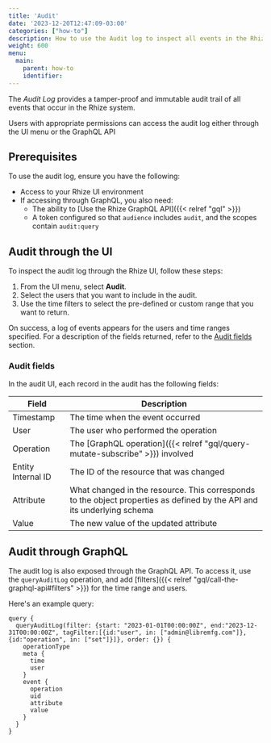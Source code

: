 ```yaml
---
title: 'Audit'
date: '2023-12-20T12:47:09-03:00'
categories: ["how-to"]
description: How to use the Audit log to inspect all events in the Rhize system
weight: 600
menu:
  main:
    parent: how-to
    identifier:
---
```


The _Audit Log_ provides a tamper-proof and immutable audit trail of all events that occur in the Rhize system.

Users with appropriate permissions can access the audit log either through the UI menu or the GraphQL API

## Prerequisites

To use the audit log, ensure you have the following:

- Access to your Rhize UI environment
- If accessing through GraphQL, you also need:
    - The ability to [Use the Rhize GraphQL API]({{< relref "gql" >}})
    - A token configured so that `audience` includes `audit`, and the scopes contain `audit:query`

## Audit through the UI

To inspect the audit log through the Rhize UI, follow these steps:

1. From the UI menu, select **Audit**.
1. Select the users that you want to include in the audit.
1. Use the time filters to select the pre-defined or custom range that you want to return.

On success, a log of events appears for the users and time ranges specified.
For a description of the fields returned, refer to the [Audit fields](#audit-fields) section.


### Audit fields

In the audit UI, each record in the audit has the following fields:

| Field              | Description                                                                                                             |
|--------------------|-------------------------------------------------------------------------------------------------------------------------|
| Timestamp          | The time when the event occurred                                                                                        |
| User               | The user who performed the operation                                                                                    |
| Operation          | The [GraphQL operation]({{< relref "gql/query-mutate-subscribe" >}}) involved                                           |
| Entity Internal ID | The ID of the resource that was changed                                                                                 |
| Attribute          | What changed in the resource. This corresponds to the object properties as defined by the API and its underlying schema |
| Value              | The new value of the updated attribute                                                                                  |


## Audit through GraphQL

The audit log is also exposed through the GraphQL API.
To access it, use the `queryAuditLog` operation, and add [filters]({{< relref "gql/call-the-graphql-api#filters" >}}) for the time range and users.

Here's an example query:

```gql
query {
  queryAuditLog(filter: {start: "2023-01-01T00:00:00Z", end:"2023-12-31T00:00:00Z", tagFilter:[{id:"user", in: ["admin@libremfg.com"]},{id:"operation", in: ["set"]}]}, order: {}) {
    operationType
    meta {
      time
      user
    }
    event {
      operation
      uid
      attribute
      value
    }
  }
}
```

